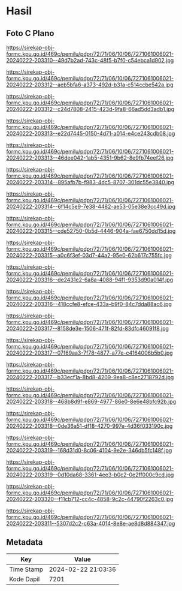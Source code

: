 # Hasil

## Foto C Plano

https://sirekap-obj-formc.kpu.go.id/469c/pemilu/pdpr/72/71/06/10/06/7271061006021-20240222-203310--49d7b2ad-743c-48f5-b7f0-c54ebca1d902.jpg

https://sirekap-obj-formc.kpu.go.id/469c/pemilu/pdpr/72/71/06/10/06/7271061006021-20240222-203312--aeb5bfa6-a373-492d-b31a-c514ccbe542a.jpg

https://sirekap-obj-formc.kpu.go.id/469c/pemilu/pdpr/72/71/06/10/06/7271061006021-20240222-203312--c24d7808-2415-423d-9fa8-66ad5dd3adb1.jpg

https://sirekap-obj-formc.kpu.go.id/469c/pemilu/pdpr/72/71/06/10/06/7271061006021-20240222-203313--e22d7445-0150-4d71-a014-e4ce243cdb08.jpg

https://sirekap-obj-formc.kpu.go.id/469c/pemilu/pdpr/72/71/06/10/06/7271061006021-20240222-203313--46dee042-1ab5-4351-9b62-8e9fb74eef26.jpg

https://sirekap-obj-formc.kpu.go.id/469c/pemilu/pdpr/72/71/06/10/06/7271061006021-20240222-203314--895afb7b-f983-4dc5-8707-301dc55e3840.jpg

https://sirekap-obj-formc.kpu.go.id/469c/pemilu/pdpr/72/71/06/10/06/7271061006021-20240222-203314--6f14c5e9-7e38-4482-ae53-05e38e3cc49d.jpg

https://sirekap-obj-formc.kpu.go.id/469c/pemilu/pdpr/72/71/06/10/06/7271061006021-20240222-203315--cde52750-0b5d-4446-904a-fae6750dd15d.jpg

https://sirekap-obj-formc.kpu.go.id/469c/pemilu/pdpr/72/71/06/10/06/7271061006021-20240222-203315--a0c6f3ef-03d7-44a2-95e0-62b617c755fc.jpg

https://sirekap-obj-formc.kpu.go.id/469c/pemilu/pdpr/72/71/06/10/06/7271061006021-20240222-203316--de2431e2-6a8a-4088-94f1-9353d90a014f.jpg

https://sirekap-obj-formc.kpu.go.id/469c/pemilu/pdpr/72/71/06/10/06/7271061006021-20240222-203316--418ccfe8-efce-433a-b9f0-84c7dda88ac6.jpg

https://sirekap-obj-formc.kpu.go.id/469c/pemilu/pdpr/72/71/06/10/06/7271061006021-20240222-203317--8158de3e-1506-471f-82fd-83dfc46091f8.jpg

https://sirekap-obj-formc.kpu.go.id/469c/pemilu/pdpr/72/71/06/10/06/7271061006021-20240222-203317--07f69aa3-7f78-4877-a77e-c4164006b5b0.jpg

https://sirekap-obj-formc.kpu.go.id/469c/pemilu/pdpr/72/71/06/10/06/7271061006021-20240222-203317--b33ecf1a-8bd8-4209-9ea8-c8ec2718792d.jpg

https://sirekap-obj-formc.kpu.go.id/469c/pemilu/pdpr/72/71/06/10/06/7271061006021-20240222-203318--468b8d9f-e869-4977-86e0-8e6e48bfc92b.jpg

https://sirekap-obj-formc.kpu.go.id/469c/pemilu/pdpr/72/71/06/10/06/7271061006021-20240222-203318--0de36a51-df18-4270-997e-4d36f033190c.jpg

https://sirekap-obj-formc.kpu.go.id/469c/pemilu/pdpr/72/71/06/10/06/7271061006021-20240222-203319--168d31d0-8c06-4104-9e2e-346db5fc148f.jpg

https://sirekap-obj-formc.kpu.go.id/469c/pemilu/pdpr/72/71/06/10/06/7271061006021-20240222-203319--0d10da68-3361-4ee3-b0c2-0e2ff000c9cd.jpg

https://sirekap-obj-formc.kpu.go.id/469c/pemilu/pdpr/72/71/06/10/06/7271061006021-20240222-203320--f11cb712-cc4c-4858-9c2c-44790f2263c0.jpg

https://sirekap-obj-formc.kpu.go.id/469c/pemilu/pdpr/72/71/06/10/06/7271061006021-20240222-203311--5307d2c2-c63a-4014-8e8e-ae8d8d884347.jpg


## Metadata

| Key        | Value               |
| ---------- | ------------------- |
| Time Stamp | 2024-02-22 21:03:36 |
| Kode Dapil | 7201                |



